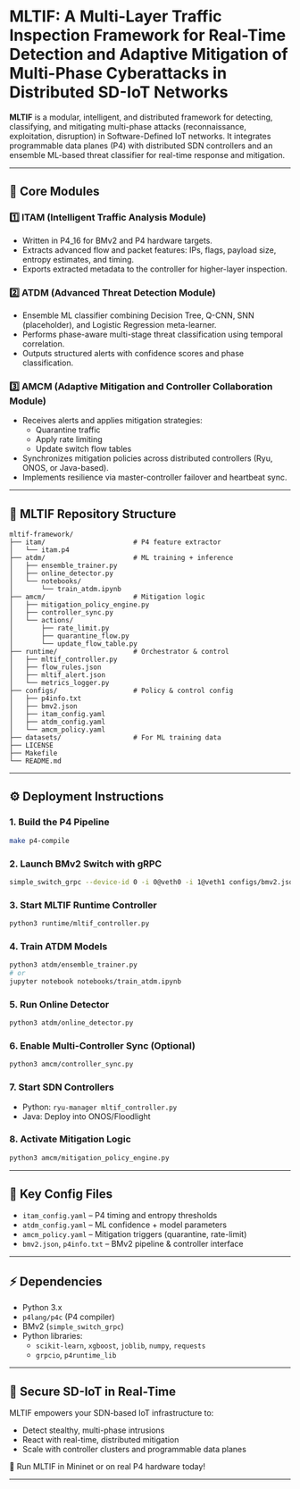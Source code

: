 # MLTIF: A Multi-Layer Traffic Inspection Framework for Real-Time Detection and Adaptive Mitigation of Multi-Phase Cyberattacks in Distributed SD-IoT Networks

**MLTIF** is a modular, intelligent, and distributed framework for detecting, classifying, and mitigating multi-phase attacks (reconnaissance, exploitation, disruption) in Software-Defined IoT networks. It integrates programmable data planes (P4) with distributed SDN controllers and an ensemble ML-based threat classifier for real-time response and mitigation.

---

## 📌 Core Modules

### 1️⃣ ITAM (Intelligent Traffic Analysis Module)
- Written in P4_16 for BMv2 and P4 hardware targets.
- Extracts advanced flow and packet features: IPs, flags, payload size, entropy estimates, and timing.
- Exports extracted metadata to the controller for higher-layer inspection.

### 2️⃣ ATDM (Advanced Threat Detection Module)
- Ensemble ML classifier combining Decision Tree, Q-CNN, SNN (placeholder), and Logistic Regression meta-learner.
- Performs phase-aware multi-stage threat classification using temporal correlation.
- Outputs structured alerts with confidence scores and phase classification.

### 3️⃣ AMCM (Adaptive Mitigation and Controller Collaboration Module)
- Receives alerts and applies mitigation strategies:
  - Quarantine traffic
  - Apply rate limiting
  - Update switch flow tables
- Synchronizes mitigation policies across distributed controllers (Ryu, ONOS, or Java-based).
- Implements resilience via master-controller failover and heartbeat sync.

---

## 📂 MLTIF Repository Structure

```plaintext
mltif-framework/
├── itam/                      # P4 feature extractor
│   └── itam.p4
├── atdm/                      # ML training + inference
│   ├── ensemble_trainer.py
│   ├── online_detector.py
│   └── notebooks/
│       └── train_atdm.ipynb
├── amcm/                      # Mitigation logic
│   ├── mitigation_policy_engine.py
│   ├── controller_sync.py
│   └── actions/
│       ├── rate_limit.py
│       ├── quarantine_flow.py
│       └── update_flow_table.py
├── runtime/                   # Orchestrator & control
│   ├── mltif_controller.py
│   ├── flow_rules.json
│   ├── mltif_alert.json
│   └── metrics_logger.py
├── configs/                   # Policy & control config
│   ├── p4info.txt
│   ├── bmv2.json
│   ├── itam_config.yaml
│   ├── atdm_config.yaml
│   └── amcm_policy.yaml
├── datasets/                  # For ML training data
├── LICENSE
├── Makefile
└── README.md
```

---

## ⚙️ Deployment Instructions

###  1. Build the P4 Pipeline
```bash
make p4-compile
```

###  2. Launch BMv2 Switch with gRPC
```bash
simple_switch_grpc --device-id 0 -i 0@veth0 -i 1@veth1 configs/bmv2.json
```

###  3. Start MLTIF Runtime Controller
```bash
python3 runtime/mltif_controller.py
```

###  4. Train ATDM Models
```bash
python3 atdm/ensemble_trainer.py
# or
jupyter notebook notebooks/train_atdm.ipynb
```

###  5. Run Online Detector
```bash
python3 atdm/online_detector.py
```

###  6. Enable Multi-Controller Sync (Optional)
```bash
python3 amcm/controller_sync.py
```

###  7. Start SDN Controllers
- Python: `ryu-manager mltif_controller.py`
- Java: Deploy into ONOS/Floodlight

###  8. Activate Mitigation Logic
```bash
python3 amcm/mitigation_policy_engine.py
```

---

## 📎 Key Config Files

- `itam_config.yaml` – P4 timing and entropy thresholds  
- `atdm_config.yaml` – ML confidence + model parameters  
- `amcm_policy.yaml` – Mitigation triggers (quarantine, rate-limit)  
- `bmv2.json`, `p4info.txt` – BMv2 pipeline & controller interface  

---

## ⚡ Dependencies

- Python 3.x  
- `p4lang/p4c` (P4 compiler)  
- BMv2 (`simple_switch_grpc`)  
- Python libraries:
  - `scikit-learn`, `xgboost`, `joblib`, `numpy`, `requests`  
  - `grpcio`, `p4runtime_lib`  

---

## 🔐 Secure SD-IoT in Real-Time

MLTIF empowers your SDN-based IoT infrastructure to:
- Detect stealthy, multi-phase intrusions
- React with real-time, distributed mitigation
- Scale with controller clusters and programmable data planes

🚀 Run MLTIF in Mininet or on real P4 hardware today!

---

